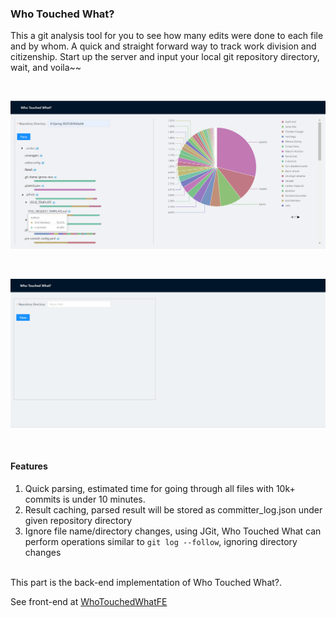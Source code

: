 ### Who Touched What?


This a git analysis tool for you to see how many edits were done to each file and by whom. A quick and straight forward way to track work division and citizenship. Start up the server and input your local git repository directory, wait, and voila~~

<br/>

![Home page](https://github.com/Jubilee101/WhoTouchedWhat/blob/main/img/demo.png)

<br />

![Show case](https://github.com/Jubilee101/WhoTouchedWhat/blob/main/img/demo.gif)

<br />

#### Features

1. Quick parsing, estimated time for going through all files with 10k+ commits is under 10 minutes. 
2. Result caching, parsed result will be stored as committer_log.json under given repository directory
3. Ignore file name/directory changes, using JGit, Who Touched What can perform operations similar to `git log --follow`, ignoring directory changes

<br />
This part is the back-end implementation of Who Touched What?.

See front-end at [WhoTouchedWhatFE](https://github.com/Jubilee101/WhoTouchedWhatFE)



